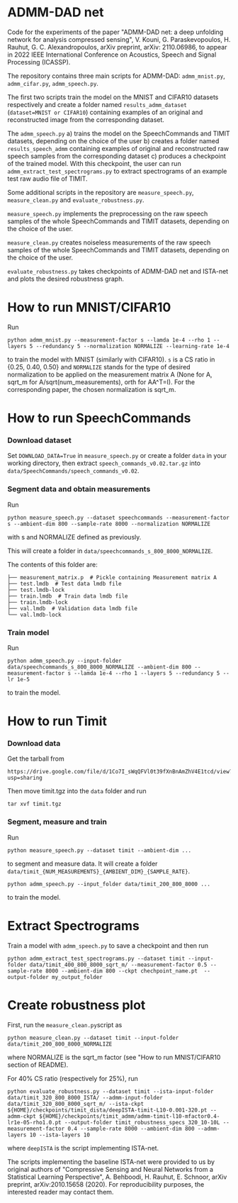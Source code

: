 # ADMM-DAD net

Code for the experiments of the paper "ADMM-DAD net: a deep unfolding network for analysis compressed sensing", V. Kouni, G. Paraskevopoulos, H. Rauhut, G. C. Alexandropoulos, arXiv preprint, arXiv: 2110.06986, to appear in 2022 IEEE International Conference on Acoustics, Speech and Signal Processing (ICASSP).

The repository contains three main scripts for ADMM-DAD: `admm_mnist.py`, `admm_cifar.py`, `admm_speech.py`.

The first two scripts train the model on the MNIST and CIFAR10 datasets respectively and create a folder named `results_admm_dataset` (`dataset=MNIST or CIFAR10`) containing examples of an original and reconstructed image from the corresponding dataset.

The `admm_speech.py` a) trains the model on the SpeechCommands and TIMIT datasets, depending on the choice of the user b) creates a folder named `results_speech_admm` containing examples of original and reconstructed raw speech samples from the corresponding dataset c) produces a checkpoint of the trained model. With this checkpoint, the user can run `admm_extract_test_spectrograms.py` to extract spectrograms of an example test raw audio file of TIMIT. 

Some additional scripts in the repository are `measure_speech.py`, `measure_clean.py` and `evaluate_robustness.py`.

`measure_speech.py` implements the preprocessing on the raw speech samples of the whole SpeechCommands and TIMIT datasets, depending on the choice of the user.

`measure_clean.py` creates noiseless measurements of the raw speech samples of the whole SpeechCommands and TIMIT datasets, depending on the choice of the user.

`evaluate_robustness.py` takes checkpoints of ADMM-DAD net and ISTA-net and plots the desired robustness graph.

# How to run MNIST/CIFAR10

Run 

```
python admm_mnist.py --measurement-factor s --lamda 1e-4 --rho 1 --layers 5 --redundancy 5 --normalization NORMALIZE --learning-rate 1e-4
```

to train the model with MNIST (similarly with CIFAR10). `s` is a CS ratio in {0.25, 0.40, 0.50} and `NORMALIZE` stands for the type of desired normalization to be applied on the measurement matrix A (None for A, sqrt_m for A/sqrt(num_measurements), orth for AA^T=I). For the corresponding paper, the chosen normalization is sqrt_m.


# How to run SpeechCommands

### Download dataset
Set `DOWNLOAD_DATA=True` in `measure_speech.py` or create a folder `data` in your working directory, then extract `speech_commands_v0.02.tar.gz` into `data/SpeechCommands/speech_commands_v0.02`.

### Segment data and obtain measurements

Run 

```
python measure_speech.py --dataset speechcommands --measurement-factor s --ambient-dim 800 --sample-rate 8000 --normalization NORMALIZE
```
with s and NORMALIZE defined as previously.

This will create a folder in `data/speechcommands_s_800_8000_NORMALIZE`.

The contents of this folder are:

```
├── measurement_matrix.p  # Pickle containing Measurement matrix A
├── test.lmdb  # Test data lmdb file
├── test.lmdb-lock
├── train.lmdb  # Train data lmdb file
├── train.lmdb-lock
├── val.lmdb  # Validation data lmdb file
└── val.lmdb-lock
```

### Train model

Run 

```
python admm_speech.py --input-folder data/speechcommands_s_800_8000_NORMALIZE --ambient-dim 800 --measurement-factor s --lamda 1e-4 --rho 1 --layers 5 --redundancy 5 --lr 1e-5
```

to train the model.


# How to run Timit

### Download data

Get the tarball from 
```
https://drive.google.com/file/d/1Co7I_sWqQFVl0t39fXnBnAmZhV4E1tcd/view?usp=sharing
```

Then move timit.tgz into the `data` folder and run

```
tar xvf timit.tgz
```

### Segment, measure and train


Run

```
python measure_speech.py --dataset timit --ambient-dim ...
```

to segment and measure data. It will create a folder `data/timit_{NUM_MEASUREMENTS}_{AMBIENT_DIM}_{SAMPLE_RATE}`.


```
python admm_speech.py --input_folder data/timit_200_800_8000 ...
```

to train the model.


# Extract Spectrograms

Train a model with `admm_speech.py` to save a checkpoint and then run 

```
python admm_extract_test_spectrograms.py --dataset timit --input-folder data/timit_400_800_8000_sqrt_m/ --measurement-factor 0.5 --sample-rate 8000 --ambient-dim 800 --ckpt chechpoint_name.pt  --output-folder my_output_folder
```

# Create robustness plot

First, run the `measure_clean.py`script as

```
python measure_clean.py --dataset timit --input-folder data/timit_200_800_8000_NORMALIZE
```
where NORMALIZE is the sqrt_m factor (see "How to run MNIST/CIFAR10 section of README).

For 40% CS ratio (respectively for 25%), run

```
python evaluate_robustness.py --dataset timit --ista-input-folder data/timit_320_800_8000_ISTA/ --admm-input-folder data/timit_320_800_8000_sqrt_m/ --ista-ckpt ${HOME}/checkpoints/timit_dista/deepISTA-timit-L10-0.001-320.pt --admm-ckpt ${HOME}/checkpoints/timit_admm/admm-timit-l10-mfactor0.4-lr1e-05-rho1.0.pt --output-folder timit_robustness_specs_320_10-10L --measurement-factor 0.4 --sample-rate 8000 --ambient-dim 800 --admm-layers 10 --ista-layers 10
```
where `deepISTA` is the script implementing ISTA-net.

The scripts implementing the baseline ISTA-net were provided to us by original authors of "Compressive Sensing and Neural Networks from a Statistical Learning Perspective", A. Behboodi, H. Rauhut, E. Schnoor, arXiv preprint, arXiv:2010.15658 (2020). For reproducibility purposes, the interested reader may contact them. 
